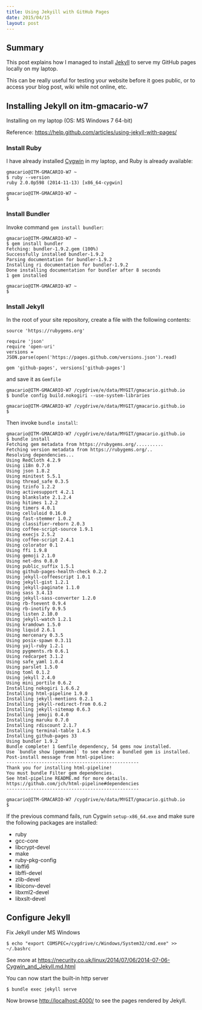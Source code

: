 ```yaml
---
title: Using Jekyill with GitHub Pages
date: 2015/04/15
layout: post
---
```

<!-- markdown-link-check-disable -->

## Summary

<!-- 2015-04-12 11:35 CEST -->

This post explains how I managed to install [Jekyll](http://jekyllrb.com/) to serve my GitHub pages locally on my laptop.

This can be really useful for testing your website before it goes public, or to access your blog post, wiki while not online, etc.

## Installing Jekyll on itm-gmacario-w7

Installing on my laptop (OS: MS Windows 7 64-bit)

Reference: <https://help.github.com/articles/using-jekyll-with-pages/>

### Install Ruby

I have already installed [Cygwin](https://www.cygwin.com/) in my laptop, and Ruby is already available:

```
gmacario@ITM-GMACARIO-W7 ~
$ ruby --version
ruby 2.0.0p598 (2014-11-13) [x86_64-cygwin]

gmacario@ITM-GMACARIO-W7 ~
$
```

### Install Bundler

Invoke command `gem install bundler`:

```
gmacario@ITM-GMACARIO-W7 ~
$ gem install bundler
Fetching: bundler-1.9.2.gem (100%)
Successfully installed bundler-1.9.2
Parsing documentation for bundler-1.9.2
Installing ri documentation for bundler-1.9.2
Done installing documentation for bundler after 8 seconds
1 gem installed

gmacario@ITM-GMACARIO-W7 ~
$
```

### Install Jekyll

In the root of your site repository, create a file with the following contents:

```
source 'https://rubygems.org'

require 'json'
require 'open-uri'
versions = JSON.parse(open('https://pages.github.com/versions.json').read)

gem 'github-pages', versions['github-pages']
```
and save it as `Gemfile`

```
gmacario@ITM-GMACARIO-W7 /cygdrive/e/data/MYGIT/gmacario.github.io
$ bundle config build.nokogiri --use-system-libraries

gmacario@ITM-GMACARIO-W7 /cygdrive/e/data/MYGIT/gmacario.github.io
$
```

Then invoke `bundle install`:

```
gmacario@ITM-GMACARIO-W7 /cygdrive/e/data/MYGIT/gmacario.github.io
$ bundle install
Fetching gem metadata from https://rubygems.org/..........
Fetching version metadata from https://rubygems.org/..
Resolving dependencies...
Using RedCloth 4.2.9
Using i18n 0.7.0
Using json 1.8.2
Using minitest 5.5.1
Using thread_safe 0.3.5
Using tzinfo 1.2.2
Using activesupport 4.2.1
Using blankslate 2.1.2.4
Using hitimes 1.2.2
Using timers 4.0.1
Using celluloid 0.16.0
Using fast-stemmer 1.0.2
Using classifier-reborn 2.0.3
Using coffee-script-source 1.9.1
Using execjs 2.5.2
Using coffee-script 2.4.1
Using colorator 0.1
Using ffi 1.9.8
Using gemoji 2.1.0
Using net-dns 0.8.0
Using public_suffix 1.5.1
Using github-pages-health-check 0.2.2
Using jekyll-coffeescript 1.0.1
Using jekyll-gist 1.2.1
Using jekyll-paginate 1.1.0
Using sass 3.4.13
Using jekyll-sass-converter 1.2.0
Using rb-fsevent 0.9.4
Using rb-inotify 0.9.5
Using listen 2.10.0
Using jekyll-watch 1.2.1
Using kramdown 1.5.0
Using liquid 2.6.1
Using mercenary 0.3.5
Using posix-spawn 0.3.11
Using yajl-ruby 1.2.1
Using pygments.rb 0.6.1
Using redcarpet 3.1.2
Using safe_yaml 1.0.4
Using parslet 1.5.0
Using toml 0.1.2
Using jekyll 2.4.0
Using mini_portile 0.6.2
Installing nokogiri 1.6.6.2
Installing html-pipeline 1.9.0
Installing jekyll-mentions 0.2.1
Installing jekyll-redirect-from 0.6.2
Installing jekyll-sitemap 0.6.3
Installing jemoji 0.4.0
Installing maruku 0.7.0
Installing rdiscount 2.1.7
Installing terminal-table 1.4.5
Installing github-pages 33
Using bundler 1.9.2
Bundle complete! 1 Gemfile dependency, 54 gems now installed.
Use `bundle show [gemname]` to see where a bundled gem is installed.
Post-install message from html-pipeline:
-------------------------------------------------
Thank you for installing html-pipeline!
You must bundle Filter gem dependencies.
See html-pipeline README.md for more details.
https://github.com/jch/html-pipeline#dependencies
-------------------------------------------------

gmacario@ITM-GMACARIO-W7 /cygdrive/e/data/MYGIT/gmacario.github.io
$
```

If the previous command fails, run Cygwin `setup-x86_64.exe` and make sure the following packages are installed:

* ruby
* gcc-core
* libcrypt-devel
* make
* ruby-pkg-config
* libffi6
* libffi-devel
* zlib-devel
* libiconv-devel
* libxml2-devel
* libxslt-devel

## Configure Jekyll

Fix Jekyll under MS Windows

    $ echo "export COMSPEC=/cygdrive/c/Windows/System32/cmd.exe" >> ~/.bashrc

See more at <https://necurity.co.uk/linux/2014/07/06/2014-07-06-Cygwin_and_Jekyll.md.html>

You can now start the built-in http server

    $ bundle exec jekyll serve

Now browse <http://localhost:4000/> to see the pages rendered by Jekyll.

<!-- markdown-link-check-enable -->
<!-- EOF -->
